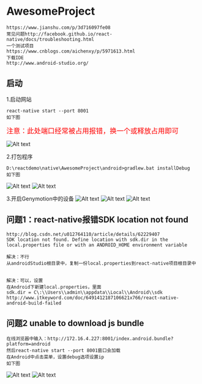# AwesomeProject 
    https://www.jianshu.com/p/3d716097fe08
    常见问题http://facebook.github.io/react-native/docs/troubleshooting.html
    一个测试项目
    https://www.cnblogs.com/aichenxy/p/5971613.html
    下载IDE
    http://www.android-studio.org/

## 启动
1.启动网站

    react-native start --port 8001
    如下图

<font color=red size=4 >注意：此处端口经常被占用报错，换一个或释放占用即可</font>

![Alt text](./problem/6.png)

2.打包程序

    D:\reactdemo\native\AwesomeProject\android>gradlew.bat installDebug
    如下图

![Alt text](./problem/7-1.png)
![Alt text](./problem/7-2.png)

3.开启Genymotion中的设备
![Alt text](./problem/3.png)
![Alt text](./problem/4.png)
![Alt text](./problem/5.png)


## 问题1：react-native报错SDK location not found

    http://blog.csdn.net/u012764110/article/details/62229407
    SDK location not found. Define location with sdk.dir in the local.properties file or with an ANDROID_HOME environment variable

    解决：不行
    从androidStudio根目录中，复制一份local.properties到react-native项目根目录中


    解决：可以，设置
    在Android下新建local.properties，里面
    sdk.dir = C\:\\Users\\admin\\appdata\\Local\\Android\\sdk
    http://www.itkeyword.com/doc/6491412187106621x766/react-native-android-build-failed



## 问题2 unable to download js bundle

    在线浏览器中输入：http://172.16.4.227:8001/index.android.bundle?platform=android
    然后react-native start --port 8001窗口会加载
    在Android中点击菜单，设置debug选项设置ip
    如下图

![Alt text](./problem/1.png)
![Alt text](./problem/2.png)